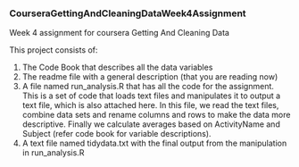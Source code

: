 ### CourseraGettingAndCleaningDataWeek4Assignment
Week 4 assignment for coursera Getting And Cleaning Data

This project consists of:

1) The Code Book that describes all the data variables
2) The readme file with a general description (that you are reading now)
3) A file named run_analysis.R that has all the code for the assignment.
This is a set of code that loads text files and manipulates it to output a text file, which is also attached here.
In this file, we read the text files, combine data sets and rename columns and rows to make the data more descriptive. Finally we calculate averages based on ActivityName and Subject (refer code book for variable descriptions).
4) A text file named tidydata.txt with the final output from the manipulation in run_analysis.R
